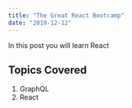 ```yaml
---
title: "The Great React Bootcamp"
date: "2019-12-12"
---
```


In this post you will learn React

## Topics Covered

1. GraphQL
3. React